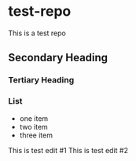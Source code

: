 # test-repo
This is a test repo

## Secondary Heading
### Tertiary Heading

### List
* one item
* two item
* three item

This is test edit #1 
This is test edit #2
